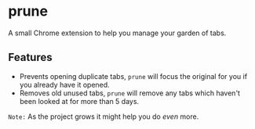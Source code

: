 # prune

A small Chrome extension to help you manage your garden of tabs.

## Features

- Prevents opening duplicate tabs, `prune` will focus the original for you if you already have it opened.
- Removes old unused tabs, `prune` will remove any tabs which haven't been looked at for more than 5 days.

`Note:` As the project grows it might help you do *even* more.